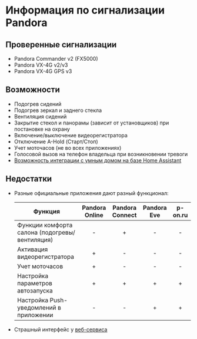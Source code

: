 # Информация по сигнализации Pandora

## Проверенные сигнализации

- Pandora Commander v2 (FX5000)
- Pandora VX-4G v2/v3
- Pandora VX-4G GPS v3

## Возможности

-   Подогрев сидений
-   Подогрев зеркал и заднего стекла
-   Вентиляция сидений
-   Закрытие стекол и панорамы (зависит от установщиков) при постановке на охрану
-   Включение/выключение видеорегистратора
-   Отключение A-Hold (Старт/Стоп)
-   Учет моточасов (не во всех приложениях)
-   Голосовой вызов на телефон владельца при возникновении тревоги
-   [Возможность интеграции с умным домом на базе Home Assistant](pandora_smart_home.md)


## Недостатки

- Разные официальные приложения дают разный функционал:
  
    | Функция | Pandora Online | Pandora Connect | Pandora Eve | p-on.ru |
    |---|:---:|:---:|:---:|:---:|
    | Функции комфорта салона (подогревы/вентиляция) | - | + | - | - |
    | Активация видеорегистратора | + | - | - | - |
    | Учет моточасов | + | - | - | - |
    | Настройка параметров автозапуска | + | + | + | + |
    | Настройка Push-уведомлений в приложении | - | - | + | + |

- Страшный интерфейс у [веб-сервиса](https://p-on.ru)

